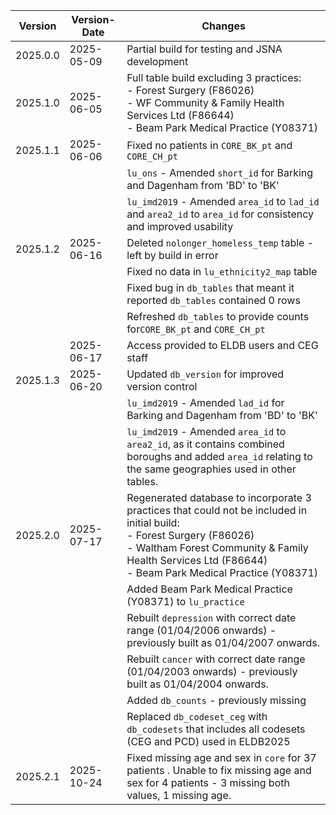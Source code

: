 | Version  | Version-Date | Changes                                                                                                                                                                                                                                |
| -------- | ------------ | -------------------------------------------------------------------------------------------------------------------------------------------------------------------------------------------------------------------------------------- |
| 2025.0.0 | 2025-05-09   | Partial build for testing and JSNA development                                                                                                                                                                                         |
| 2025.1.0 | 2025-06-05   | Full table build excluding 3 practices:<br>- Forest Surgery (F86026)<br>- WF Community & Family Health Services Ltd (F86644)<br>- Beam Park Medical Practice (Y08371)                                                                  |
| 2025.1.1 | 2025-06-06   | Fixed no patients in `CORE_BK_pt` and `CORE_CH_pt`                                                                                                                                                                                     |
|          |              | `lu_ons` - Amended `short_id` for Barking and Dagenham from 'BD' to 'BK'                                                                                                                                                               |
|          |              | `lu_imd2019` - Amended `area_id` to `lad_id` and `area2_id` to `area_id` for consistency and improved usability                                                                                                                        |
| 2025.1.2 | 2025-06-16   | Deleted `nolonger_homeless_temp` table - left by build in error                                                                                                                                                                        |
|          |              | Fixed no data in `lu_ethnicity2_map` table                                                                                                                                                                                             |
|          |              | Fixed bug in `db_tables` that meant it reported `db_tables` contained 0 rows                                                                                                                                                           |
|          |              | Refreshed `db_tables` to provide counts for`CORE_BK_pt` and `CORE_CH_pt`                                                                                                                                                               |
|          | 2025-06-17   | Access provided to ELDB users and CEG staff                                                                                                                                                                                            |
| 2025.1.3 | 2025-06-20   | Updated `db_version` for improved version control                                                                                                                                                                                      |
|          |              | `lu_imd2019` - Amended `lad_id` for Barking and Dagenham from 'BD' to 'BK'                                                                                                                                                             |
|          |              | `lu_imd2019` - Amended `area_id` to `area2_id`, as it contains combined boroughs and added `area_id` relating to the same geographies used in other tables.                                                                            |
| 2025.2.0 | 2025-07-17   | Regenerated database to incorporate 3 practices that could not be included in initial build:<br>- Forest Surgery (F86026)<br>- Waltham Forest Community & Family Health Services Ltd (F86644)<br>- Beam Park Medical Practice (Y08371) |
|          |              | Added Beam Park Medical Practice (Y08371) to `lu_practice`                                                                                                                                                                             |
|          |              | Rebuilt `depression` with correct date range (01/04/2006 onwards) - previously built as 01/04/2007 onwards.                                                                                                                            |
|          |              | Rebuilt `cancer` with correct date range (01/04/2003 onwards) - previously built as 01/04/2004 onwards.                                                                                                                                |
|          |              | Added `db_counts` - previously missing                                                                                                                                                                                                 |
|          |              | Replaced `db_codeset_ceg` with `db_codesets` that includes all codesets (CEG and PCD) used in ELDB2025                                                                                                                                 |
| 2025.2.1 | 2025-10-24   | Fixed missing age and sex in `core` for 37 patients . Unable to fix missing age and sex for 4 patients - 3 missing both values, 1 missing age.                                                                                         |

